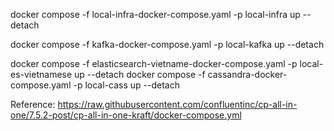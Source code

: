 docker compose -f local-infra-docker-compose.yaml -p local-infra up --detach

docker compose -f kafka-docker-compose.yaml -p local-kafka up  --detach

docker compose -f elasticsearch-vietname-docker-compose.yaml -p local-es-vietnamese up  --detach
docker compose -f cassandra-docker-compose.yaml -p local-cass up  --detach



Reference:
https://raw.githubusercontent.com/confluentinc/cp-all-in-one/7.5.2-post/cp-all-in-one-kraft/docker-compose.yml